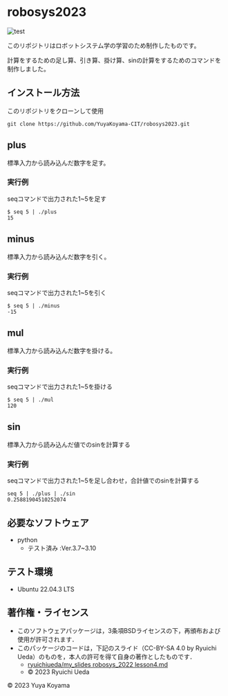 # robosys2023
![test](https://github.com/YuyaKoyama-CIT/robosys2023/actions/workflows/test.yml/badge.svg)

このリポジトリはロボットシステム学の学習のため制作したものです。

計算をするための足し算、引き算、掛け算、sinの計算をするためのコマンドを制作しました。

## インストール方法

このリポジトリをクローンして使用

```
git clone https://github.com/YuyaKoyama-CIT/robosys2023.git 
```

## plus

標準入力から読み込んだ数字を足す。

### 実行例
seqコマンドで出力された1~5を足す
```
$ seq 5 | ./plus
15
```
## minus

標準入力から読み込んだ数字を引く。

### 実行例
seqコマンドで出力された1~5を引く
```
$ seq 5 | ./minus
-15
```
## mul

標準入力から読み込んだ数字を掛ける。

### 実行例
seqコマンドで出力された1~5を掛ける
```
$ seq 5 | ./mul
120
```
## sin

標準入力から読み込んだ値でのsinを計算する

### 実行例
seqコマンドで出力された1~5を足し合わせ，合計値でのsinを計算する
```
seq 5 | ./plus | ./sin
0.25881904510252074
```

## 必要なソフトウェア

* python
	* テスト済み :Ver.3.7~3.10

## テスト環境

* Ubuntu 22.04.3 LTS

## 著作権・ライセンス

* このソフトウェアパッケージは，3条項BSDライセンスの下，再頒布および使用が許可されます．
* このパッケージのコードは，下記のスライド（CC-BY-SA 4.0 by Ryuichi Ueda）のものを，本人の許可を得て自身の著作としたものです．
  * [ryuichiueda/my_slides robosys_2022 lesson4.md](https://github.com/ryuichiueda/my_slides/blob/master/robosys_2022/lesson4.md)
  * © 2023 Ryuichi Ueda

© 2023 Yuya Koyama
